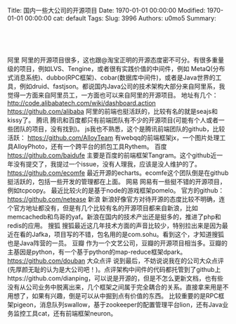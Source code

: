 Title: 国内一些大公司的开源项目
Date: 1970-01-01 00:00:00
Modified: 1970-01-01 00:00:00
cat: default
Tags: 
Slug: 3996
Authors: u0mo5 
Summary: 



 

 


阿里
阿里的开源项目很多，这也跟@淘宝正明的开源态度密不可分。有很多重量级的项目，例如LVS、Tengine，或者很有实践价值的中间件，例如 MetaQ(分布式消息系统)、dubbo(RPC框架)、cobar(数据库中间件)，或者是Java世界的工具，例如druid、fastjson。都说国内Java公司的技术架构大部分来自阿里系，我觉得一方面来自阿里员工，一方面也可以来自阿里的开源项目。
地址有几个：
http://code.alibabatech.com/wiki/dashboard.action
https://github.com/alibaba
阿里的前端也挺活跃的，比较有名的就是seajs和kissy了。
腾讯
腾讯和百度都只有前端团队有不少的开源项目(可能有个人或者一些团队的项目，没有找到)。
js我也不熟悉，这个是腾讯前端团队的github，比较活跃： https://github.com/AlloyTeam
有webqq的前端框架jx，一个图片处理工具AlloyPhoto，还有一个跨平台的抓包工具Rythem。
百度
https://github.com/baidufe
主要是百度的前端框架Tangram。这个github近一年没有提交了，我提过一个issue，没有人理我，应该是没人维护的了。
https://github.com/ecomfe
最近开源的echarts。ecomfe这个团队倒是在github挺活跃的，包括一些开发的管理都在上面。
网易
网易有一些挺不错的开源项目，例如tcpcopy。
最近比较火的是基于node的游戏框架pomelo。
官方的github：https://github.com/netease
新浪
新浪好像官方对待开源的态度比较不明确，连个官方地址都没有，但是有几个比较有名的开源项目都来自新浪，比如memcachedb和鸟哥的yaf。新浪在国内的技术产出还是挺多的，推进了php和redis的应用。
搜狐
搜狐最近这几年技术方面的声音比较少，特别拉出来是因为最近在看的Jafka，项目写的不错，包名用的是com.sohu。看到这个，才知道搜狐也是Java阵营的一员。
豆瓣
作为一个文艺公司，豆瓣的开源项目相当多。豆瓣的主基因是python，有一个基于python的map-reduce框架dpark。
https://github.com/douban
大众点评
说到最后，不妨说说我在的公司大众点评(先厚颜无耻的认为是大公司吧！)。点评架构中间件的代码都托管到了github上https://github.com/dianping，可以说是开源的，但是不怎么更新文档，也有些没有从公司业务中脱离出来，几个框架之间属于完全耦合的关系。直接拿来用是不用想了，如果有兴趣，倒是可以从中掘到点有价值的东西。
比较重要的是RPC框架pigeon，消息队列swallow，基于zookeeper的配置管理平台lion，还有Java业务监控工具cat，还有前端框架neuron。

